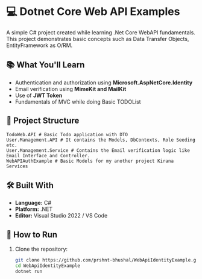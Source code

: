 # 💻 Dotnet Core Web API Examples

A simple C# project created while learning .Net Core WebAPI fundamentals. This project demonstrates basic concepts such as Data Transfer Objects, EntityFramework as O/RM.   

## 📚 What You'll Learn

- Authentication and authorization using **Microsoft.AspNetCore.Identity**
- Email verification using **MimeKit and MailKit**
- Use of **JWT Token**
- Fundamentals of MVC while doing Basic TODOList

## 📂 Project Structure
```
TodoWeb.API # Basic Todo application with DTO
User.Management.API # It contains the Models, DbContexts, Role Seeding etc.
User.Management.Service # Contains the Email verification logic like Email Interface and Controller.
WebAPIAuthExample # Basic Models for my another project Kirana Services
```



## 🛠️ Built With

- **Language:** C#
- **Platform:** .NET
- **Editor:** Visual Studio 2022 / VS Code

## 🚀 How to Run

1. Clone the repository:
   ```bash
   git clone https://github.com/prshnt-bhushal/WebApiIdentityExample.git
   cd WebApiIdentityExample
   dotnet run
